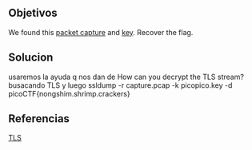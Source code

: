 ## Objetivos
We found this [packet capture](https://jupiter.challenges.picoctf.org/static/0c84d3636dd088d9fe4efd5d0d869a06/capture.pcap) and [key](https://jupiter.challenges.picoctf.org/static/0c84d3636dd088d9fe4efd5d0d869a06/picopico.key). Recover the flag.
## Solucion
usaremos la ayuda q nos dan de How can you decrypt the TLS stream?
busacando TLS y luego 
ssldump -r capture.pcap -k picopico.key -d
picoCTF{nongshim.shrimp.crackers}
## Referencias
[TLS](https://en.wikipedia.org/wiki/Transport_Layer_Security)
